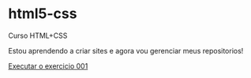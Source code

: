 # html5-css
Curso HTML+CSS


Estou aprendendo a criar sites e agora vou gerenciar meus repositorios!

<a href="https://eduadovieira.github.io/html-css/exercicios/ex001/index.html">Executar o exercicio 001<a>
